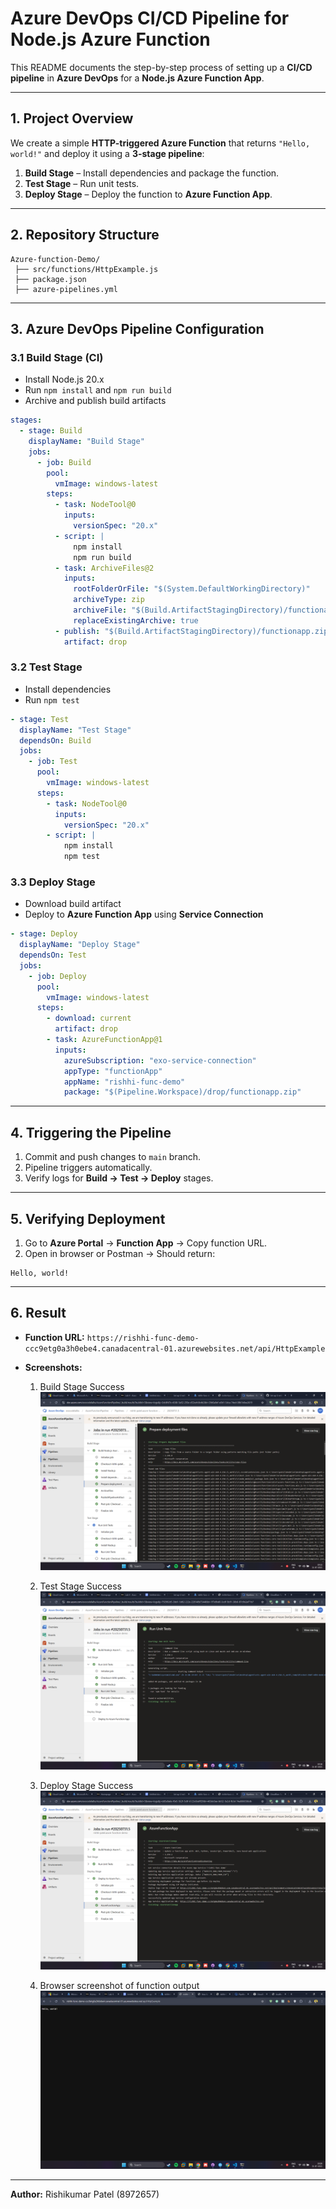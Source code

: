 # Azure DevOps CI/CD Pipeline for Node.js Azure Function

This README documents the step-by-step process of setting up a **CI/CD pipeline** in **Azure DevOps** for a **Node.js Azure Function App**.

---

## 1. Project Overview

We create a simple **HTTP-triggered Azure Function** that returns `"Hello, world!"` and deploy it using a **3-stage pipeline**:

1. **Build Stage** – Install dependencies and package the function.
2. **Test Stage** – Run unit tests.
3. **Deploy Stage** – Deploy the function to **Azure Function App**.

---

## 2. Repository Structure

```
Azure-function-Demo/
 ├── src/functions/HttpExample.js
 ├── package.json
 ├── azure-pipelines.yml
```

---

## 3. Azure DevOps Pipeline Configuration

### 3.1 Build Stage (CI)

- Install Node.js 20.x
- Run `npm install` and `npm run build`
- Archive and publish build artifacts

```yaml
stages:
  - stage: Build
    displayName: "Build Stage"
    jobs:
      - job: Build
        pool:
          vmImage: windows-latest
        steps:
          - task: NodeTool@0
            inputs:
              versionSpec: "20.x"
          - script: |
              npm install
              npm run build
          - task: ArchiveFiles@2
            inputs:
              rootFolderOrFile: "$(System.DefaultWorkingDirectory)"
              archiveType: zip
              archiveFile: "$(Build.ArtifactStagingDirectory)/functionapp.zip"
              replaceExistingArchive: true
          - publish: "$(Build.ArtifactStagingDirectory)/functionapp.zip"
            artifact: drop
```

### 3.2 Test Stage

- Install dependencies
- Run `npm test`

```yaml
- stage: Test
  displayName: "Test Stage"
  dependsOn: Build
  jobs:
    - job: Test
      pool:
        vmImage: windows-latest
      steps:
        - task: NodeTool@0
          inputs:
            versionSpec: "20.x"
        - script: |
            npm install
            npm test
```

### 3.3 Deploy Stage

- Download build artifact
- Deploy to **Azure Function App** using **Service Connection**

```yaml
- stage: Deploy
  displayName: "Deploy Stage"
  dependsOn: Test
  jobs:
    - job: Deploy
      pool:
        vmImage: windows-latest
      steps:
        - download: current
          artifact: drop
        - task: AzureFunctionApp@1
          inputs:
            azureSubscription: "exo-service-connection"
            appType: "functionApp"
            appName: "rishhi-func-demo"
            package: "$(Pipeline.Workspace)/drop/functionapp.zip"
```

---

## 4. Triggering the Pipeline

1. Commit and push changes to `main` branch.
2. Pipeline triggers automatically.
3. Verify logs for **Build → Test → Deploy** stages.

---

## 5. Verifying Deployment

1. Go to **Azure Portal** → **Function App** → Copy function URL.
2. Open in browser or Postman → Should return:

```
Hello, world!
```

---

## 6. Result

- **Function URL:** `https://rishhi-func-demo-ccc9etg0a3h0ebe4.canadacentral-01.azurewebsites.net/api/HttpExample`
- **Screenshots:**

  1. Build Stage Success
     ![1754159866268](image/readme/1754159866268.png)
  2. Test Stage Success
     ![1754159880232](image/readme/1754159880232.png)

  3. Deploy Stage Success
     ![1754159872177](image/readme/1754159872177.png)
  4. Browser screenshot of function output
     ![1754159890489](image/readme/1754159890489.png)

---

**Author:** Rishikumar Patel (8972657)
